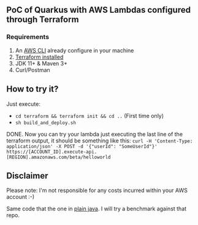 ## PoC of Quarkus with AWS Lambdas configured through Terraform

### Requirements

1. An [AWS CLI](https://docs.aws.amazon.com/cli/latest/userguide/cli-configure-quickstart.html) already configure in your machine
2. [Terraform installed](https://learn.hashicorp.com/terraform/getting-started/install.html)
3. JDK 11+ & Maven 3+
4. Curl/Postman

## How to try it?

Just execute:

* `cd terraform && terraform init && cd ..` (First time only)
* `sh build_and_deploy.sh`

DONE. Now you can try your lambda just executing the last line of the terraform output, it should be something like this: 
`curl -H 'Content-Type: application/json' -X POST -d '{"userId": "SomeUserId"}' https://[ACCOUNT_ID].execute-api.[REGION].amazonaws.com/beta/helloworld`

## Disclaimer

Please note: I'm not responsible for any costs incurred within your AWS account :-)

Same code that the one in [plain java](https://github.com/JosemyDuarte/poc-plain-java-lambda-terraform). I will try a benchmark against that repo.